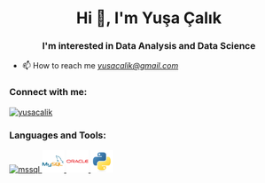 <h1 align="center">Hi 👋, I'm Yuşa Çalık</h1>
<h3 align="center">I'm interested in Data Analysis and Data Science</h3>

- 📫 How to reach me *yusacalik@gmail.com*

<h3 align="left">Connect with me:</h3>
<p align="left">
<a href="https://www.linkedin.com/in/yusacalik/" target="blank"><img align="center" src="https://raw.githubusercontent.com/rahuldkjain/github-profile-readme-generator/master/src/images/icons/Social/linked-in-alt.svg" alt="yusacalik" height="30" width="40" /></a>
</p>

<h3 align="left">Languages and Tools:</h3>
<p align="left">  <a href="https://www.microsoft.com/en-us/sql-server" target="_blank" rel="noreferrer"> <img src="https://www.svgrepo.com/show/303229/microsoft-sql-server-logo.svg" alt="mssql" width="40" height="40"/> </a> <a href="https://www.mysql.com/" target="_blank" rel="noreferrer"> <img src="https://raw.githubusercontent.com/devicons/devicon/master/icons/mysql/mysql-original-wordmark.svg" alt="mysql" width="40" height="40"/> </a> <a href="https://www.oracle.com/" target="_blank" rel="noreferrer"> <img src="https://raw.githubusercontent.com/devicons/devicon/master/icons/oracle/oracle-original.svg" alt="oracle" width="40" height="40"/> </a><a href="https://www.python.org" target="_blank" rel="noreferrer"> <img src="https://raw.githubusercontent.com/devicons/devicon/master/icons/python/python-original.svg" alt="python" width="40" height="40"/> </a></p>

<!---
yusacalik/ReadMe is a ✨ special ✨ repository because its `README.md` (this file) appears on your GitHub profile.
You can click the Preview link to take a look at your changes.
--->
